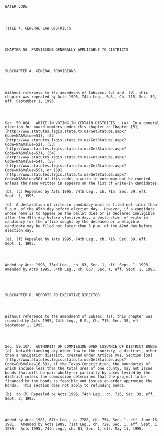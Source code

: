 ﻿
    
    
    	
    					
    
    
    WATER CODE
    
      
    
    
    TITLE 4. GENERAL LAW DISTRICTS
    
      
    
    
    CHAPTER 50. PROVISIONS GENERALLY APPLICABLE TO DISTRICTS
    
      
    
    
    SUBCHAPTER A. GENERAL PROVISIONS
    
      
    
    
    Without reference to the amendment of Subsecs. (a) and 	(d), this chapter was repealed by Acts 1995, 74th Leg.,	R.S., Ch. 715, Sec. 39, eff. September 1, 1995.
    
      
    
    
    Sec. 50.004.  WRITE-IN VOTING IN CERTAIN DISTRICTS.  (a)  In a general election for board members under this chapter or Chapter [51](http://www.statutes.legis.state.tx.us/GetStatute.aspx?Code=WA&Value=51), [52](http://www.statutes.legis.state.tx.us/GetStatute.aspx?Code=WA&Value=52), [53](http://www.statutes.legis.state.tx.us/GetStatute.aspx?Code=WA&Value=53), [54](http://www.statutes.legis.state.tx.us/GetStatute.aspx?Code=WA&Value=54), [55](http://www.statutes.legis.state.tx.us/GetStatute.aspx?Code=WA&Value=55), or [58](http://www.statutes.legis.state.tx.us/GetStatute.aspx?Code=WA&Value=58) of this code, a write-in vote may not be counted unless the name written in appears on the list of write-in candidates.
    
    (b), (c) Repealed by Acts 1995, 74th Leg., ch. 715, Sec. 39, eff. Sept. 1, 1995.
    
    (d)  A declaration of write-in candidacy must be filed not later than 5 p.m. of the 45th day before election day.  However, if a candidate whose name is to appear on the ballot dies or is declared ineligible after the 48th day before election day, a declaration of write-in candidacy for the office sought by the deceased or ineligible candidate may be filed not later than 5 p.m. of the 42nd day before election day.
    
    (e), (f) Repealed by Acts 1995, 74th Leg., ch. 715, Sec. 39, eff. Sept. 1, 1995.
    
    
    
    
    Added by Acts 1993, 73rd Leg., ch. 83, Sec. 1, eff. Sept. 1, 1993.  Amended by Acts 1995, 74th Leg., ch. 667, Sec. 4, eff. Sept. 1, 1995.
    
    
    
    
    
    SUBCHAPTER D. REPORTS TO EXECUTIVE DIRECTOR
    
      
    
    
    Without reference to the amendment of Subsec. (a), this chapter was repealed by Acts 1995, 74th Leg., R.S., Ch. 715, Sec. 39, eff. September 1, 1995.
    
      
    
    
    Sec. 50.107.  AUTHORITY OF COMMISSION OVER ISSUANCE OF DISTRICT BONDS.  (a)  Notwithstanding any other law to the contrary, a district, other than a navigation district, created under Article XVI, Section [59](http://www.statutes.legis.state.tx.us/GetStatute.aspx?Code=CN&Value=16.59), of the Texas Constitution, the boundaries of which include less than the total area of one county, may not issue bonds that will be paid wholly or partially by taxes levied by the district unless the commission determines that the project to be financed by the bonds is feasible and issues an order approving the bonds.  This section does not apply to refunding bonds.
    
    (b)  to (h) Repealed by Acts 1995, 74th Leg., ch. 715, Sec. 39, eff. Sept. 2, 1995.
    
    
    
    
    Added by Acts 1981, 67th Leg., p. 2788, ch. 754, Sec. 1, eff. June 16, 1981.  Amended by Acts 1989, 71st Leg., ch. 729, Sec. 1, eff. Sept. 1, 1989;  Acts 1995, 74th Leg., ch. 81, Sec. 1, eff. May 11, 1995.
    
    
    
    
    				
